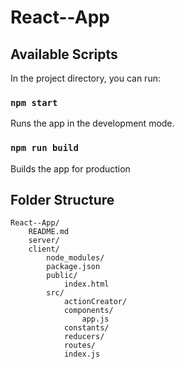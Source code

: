 # React--App

## Available Scripts

In the project directory, you can run:

### `npm start`
Runs the app in the development mode.

### `npm run build`
Builds the app for production


## Folder Structure

```
React--App/
	README.md
	server/
	client/
		node_modules/
		package.json
		public/
			index.html
		src/
			actionCreator/
			components/
				app.js
			constants/
			reducers/
			routes/
			index.js

```
